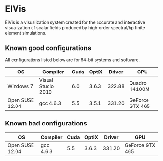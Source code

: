 ElVis
=====

ElVis is a visualization system created for the accurate and interactive visualization of scalar fields produced by high-order spectral/hp finite element simulations.


## Known good configurations 

All configurations listed below are for 64-bit systems and software.

OS | Compiler | Cuda | OptiX | Driver | GPU
---|----------|------|-------|--------|----
Windows 7 | Visual Studio 2010 | 6.0 | 3.6.3 | 322.88 | Quadro K4100M
Open SUSE 12.04 | gcc 4.6.3 | 5.5 | 3.5.1 | 331.20 | GeForce GTX 465

## Known bad configurations

OS | Compiler | Cuda | OptiX | Driver | GPU
---|----------|------|-------|--------|----
Open SUSE 12.04 | gcc 4.6.3 | 5.5 | 3.6.3 | 331.20 | GeForce GTX 465

